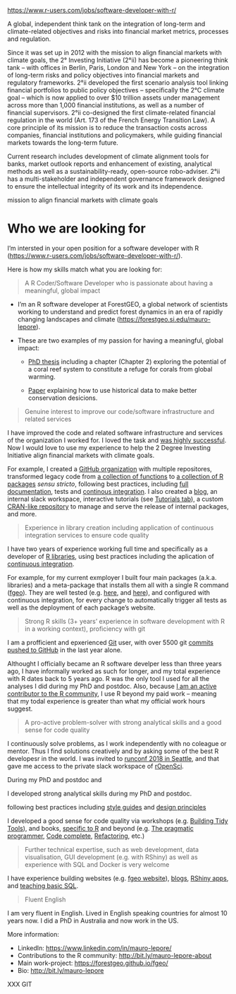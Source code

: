 
<https://www.r-users.com/jobs/software-developer-with-r/>

A global, independent think tank on the integration of long-term and
climate-related objectives and risks into financial market metrics,
processes and regulation.

Since it was set up in 2012 with the mission to align financial markets
with climate goals, the 2° Investing Initiative (2°ii) has become a
pioneering think tank – with offices in Berlin, Paris, London and New
York – on the integration of long-term risks and policy objectives into
financial markets and regulatory frameworks. 2°ii developed the first
scenario analysis tool linking financial portfolios to public policy
objectives – specifically the 2°C climate goal – which is now applied to
over $10 trillion assets under management across more than 1,000
financial institutions, as well as a number of financial supervisors.
2°ii co-designed the first climate-related financial regulation in the
world (Art. 173 of the French Energy Transition Law). A core principle
of its mission is to reduce the transaction costs across companies,
financial institutions and policymakers, while guiding financial markets
towards the long-term future.

Current research includes development of climate alignment tools for
banks, market outlook reports and enhancement of existing, analytical
methods as well as a sustainability-ready, open-source robo-adviser.
2°ii has a multi-stakeholder and independent governance framework
designed to ensure the intellectual integrity of its work and its
independence.

mission to align financial markets with climate goals

# Who we are looking for

I’m intersted in your open position for a software developer with R
(<https://www.r-users.com/jobs/software-developer-with-r/>).

Here is how my skills match what you are looking for:

> A R Coder/Software Developer who is passionate about having a
> meaningful, global impact

  - I’m an R software developer at ForestGEO, a global network of
    scientists working to understand and predict forest dynamics in an
    era of rapidly changing landscapes and climate
    (<https://forestgeo.si.edu/mauro-lepore>).

  - These are two examples of my passion for having a meaningful, global
    impact:
    
      - [PhD thesis](http://bit.ly/mauro-lepore-phd-thesis) including a
        chapter (Chapter 2) exploring the potential of a coral reef
        system to constitute a refuge for corals from global
        warming.
    
      - [Paper](https://onlinelibrary.wiley.com/doi/full/10.1111/cobi.12997)
        explaining how to use historical data to make better
        conservation desicions.

> Genuine interest to improve our code/software infrastructure and
> related services

I have improved the code and related software infrastructure and
services of the organization I worked for. I loved the task and [was
highly successful](http://bit.ly/mauro-lepore-fgeo-performance-2018).
Now I would love to use my experience to help the 2 Degree Investing
Initiative align financial markets with climate goals.

For example, I created a [GitHub
organization](https://github.com/forestgeo) with multiple repositores,
transformed legacy code from [a collection of
functions](http://ctfs.si.edu/Public/CTFSRPackage/) to [a collection of
R packages](https://forestgeo.github.io/fgeo/) *sensu stricto*,
following best practices, including [full
documentation](https://forestgeo.github.io/fgeo/articles/siteonly/reference.html),
tests and [continous integration](https://travis-ci.org/forestgeo). I
also created a [blog](https://fgeo.netlify.com), an internal slack
workspace, interactive tutorials (see [Tutorials
tab](https://forestgeo.github.io/fgeo/)), a custom [CRAN-like
repository](https://forestgeo.github.io/drat/) to manage and serve the
release of internal packages, and more.

> Experience in library creation including application of continuous
> integration services to ensure code quality

I have two years of experience working full time and specifically as a
developer of [R
libraries](https://forestgeo.github.io/fgeo/index.html#installation),
using best practices including the aplication of [continuous
integration](https://travis-ci.org/forestgeo).

For example, for my current exmployer I built four main packages (a.k.a.
libraries) and a meta-package that installs them all with a single R
command ([fgeo](https://forestgeo.github.io/fgeo)). They are well tested
(e.g. [here](https://coveralls.io/github/forestgeo/fgeo.tool), and
[here](https://coveralls.io/github/forestgeo/fgeo.analyze)), and
configured with continuous integration, for every change to
automatically trigger all tests as well as the deployment of each
package’s website.

> Strong R skills (3+ years’ experience in software development with R
> in a working context), proficiency with git

I am a profficient and epxerienced
[Git](https://www.dropbox.com/s/yeti01v9mcj9s71/2018-11-05_git.pdf?dl=0)
user, with over 5500 git [commits pushed to
GitHub](https://github.com/maurolepore) in the last year alone.

Althought I officially became an R software develper less than three
years ago, I have informally worked as such for longer, and my total
experience with R dates back to 5 years ago. R was the only tool I used
for all the analyses I did during my PhD and postdoc. Also, because [I
am an active contributor to the R
community](http://bit.ly/mauro-lepore-about), I use R beyond my paid
work – meaning that my todal experience is greater than what my official
work hours suggest.

> A pro-active problem-solver with strong analytical skills and a good
> sense for code quality

I continuously solve problems, as I work independently with no coleague
or mentor. Thus I find solutions creatively and by asking some of the
best R developesr in the world. I was invited to [runconf 2018 in
Seattle](https://unconf18.ropensci.org/#participants), and that gave me
access to the private slack workspace of
[rOpenSci](https://ropensci.org/).

During my PhD and postdoc and

I developed strong analytical skills during my PhD and postdoc.

following best practices including [style
guides](https://style.tidyverse.org/) and [design
principles](https://principles.tidyverse.org/)

I developed a good sense for code quality via workshops (e.g. [Building
Tidy
Tools](https://blog.rstudio.com/2018/04/09/building-tidy-tools-workshop/)),
and books, [specific to R](http://r-pkgs.had.co.nz/) and beyond (e.g.
[The pragmatic
programmer](https://pragprog.com/book/tpp/the-pragmatic-programmer),
[Code
complete](https://www.amazon.com/Code-Complete-Practical-Handbook-Construction/dp/0735619670),
[Refactoring](https://martinfowler.com/books/refactoring.html), etc.)

> Further technical expertise, such as web development, data
> visualisation, GUI development (e.g. with RShiny) as well as
> experience with SQL and Docker is very welcome

I have experience building websites (e.g. [fgeo
website](https://forestgeo.github.io/fgeo/)),
[blogs](https://fgeo.netlify.com), [RShiny
apps](https://maurolepore.shinyapps.io/plottrait/), and [teaching basic
SQL](https://kokbent.github.io/2018-09-29-tamu-kingsville/).

> Fluent English

I am very fluent in English. Lived in English speaking countries for
almost 10 years now. I did a PhD in Australia and now work in the US.

More information:

  - LinkedIn: <https://www.linkedin.com/in/mauro-lepore/>
  - Contributions to the R community: <http://bit.ly/mauro-lepore-about>
  - Main work-project: <https://forestgeo.github.io/fgeo/>
  - Bio: <http://bit.ly/mauro-lepore>

XXX GIT
